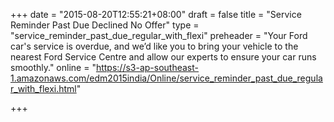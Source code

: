 +++
date = "2015-08-20T12:55:21+08:00"
draft = false
title = "Service Reminder Past Due Declined No Offer"
type = "service_reminder_past_due_regular_with_flexi"
preheader = "Your Ford car's service is overdue, and we’d like you to bring your vehicle to the nearest Ford Service Centre and allow our experts to ensure your car runs smoothly."
online = "https://s3-ap-southeast-1.amazonaws.com/edm2015india/Online/service_reminder_past_due_regular_with_flexi.html"

+++


